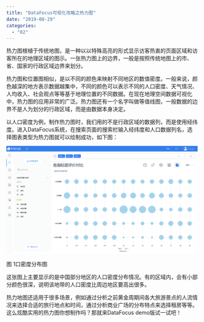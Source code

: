 ```yaml
---
title: "DataFocus可视化攻略之热力图"
date: "2019-08-29"
categories: 
  - "02"
---
```


热力图根植于传统地图，是一种以以特殊高亮的形式显示访客热衷的页面区域和访客所在的地理区域的图示。一张热力图上的边界，一般是按照传统地图上的市、省、国家的行政区域边界来划分。

热力图和位置图相似，是以不同的颜色来映射不同地区的数值密度。一般来说，颜色越深的地方表示数据越集中，不同的颜色可以表示不同的人口密度、天气情况、人均收入、社会观点等等基于地理位置的不同数据。在现在地理空间数据可视化中，热力图的应用非常的广泛。热力图还有一个名字叫做等值线图，一般数据的边界不是人为划分的行政区域，而是由数据本身决定。

以人口密度为例，制作热力图时，我们用的不是行政区域的数据列，而是使用经纬度。进入DataFocus系统，在搜索页面的搜索栏输入经纬度和人口数据列名，选择图表类型为热力图就可以绘制成功，如下图：

![热力图](images/unnamed-file-2.png)

图 1口密度分布图

这张图上主要显示的是中国部分地区的人口密度分布情况。有的区域内，会有小部分颜色很深，说明该地带的人口密度比周边地区要高出很多。

热力地图还适用于很多场景，例如通过分析之前黄金周期间各大旅游景点的人流情况来选择合适的旅行地点和时间，通过分析商业广场的分布特点来选择租房等等。这么炫酷实用的热力图你想制作吗？那就来DataFocus demo版试一试吧！
